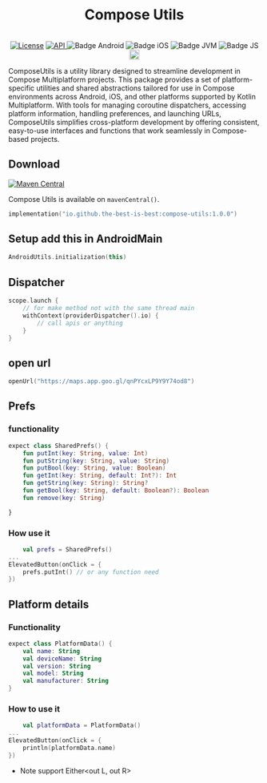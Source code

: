 <h1 align="center">Compose Utils</h1><br>

<div align="center">
<a href="https://opensource.org/licenses/Apache-2.0"><img alt="License" src="https://img.shields.io/badge/License-Apache%202.0-blue.svg"/></a>
<a href="https://android-arsenal.com/api?level=21" rel="nofollow">
    <img alt="API" src="https://img.shields.io/badge/API-21%2B-brightgreen.svg?style=flat" style="max-width: 100%;">
</a>
<img src="https://img.shields.io/badge/Platform-Android-brightgreen.svg?logo=android" alt="Badge Android" />
  <img src="https://img.shields.io/badge/Platform-iOS%20%2F%20macOS-lightgrey.svg?logo=apple" alt="Badge iOS" />
  <img src="https://img.shields.io/badge/Platform-JVM-8A2BE2.svg?logo=openjdk" alt="Badge JVM" />
    <img src="https://img.shields.io/badge/Platform-WASM%20%2F%20JS-yellow.svg?logo=javascript" alt="Badge JS" />
<a href="https://github.com/the-best-is-best/"><img alt="Profile" src="https://img.shields.io/badge/github-%23181717.svg?&style=for-the-badge&logo=github&logoColor=white" height="20"/></a>

</div>

ComposeUtils is a utility library designed to streamline development in Compose Multiplatform
projects. This package provides a set of platform-specific utilities and shared abstractions
tailored for use in Compose environments across Android, iOS, and other platforms supported by
Kotlin Multiplatform. With tools for managing coroutine dispatchers, accessing platform information,
handling preferences, and launching URLs, ComposeUtils simplifies cross-platform development by
offering consistent, easy-to-use interfaces and functions that work seamlessly in Compose-based
projects.

## Download

[![Maven Central](https://img.shields.io/maven-central/v/io.github.the-best-is-best/compose-utils)](https://central.sonatype.com/artifact/io.github.the-best-is-best/compose-utils)

Compose Utils is available on `mavenCentral()`.

```kotlin
implementation("io.github.the-best-is-best:compose-utils:1.0.0")
```

## Setup add this in AndroidMain

```kotlin
AndroidUtils.initialization(this)
```

## Dispatcher

```kotlin
scope.launch {
    // for make method not with the same thread main
    withContext(providerDispatcher().io) {
        // call apis or anything 
    }
}
```

## open url

```kotlin
openUrl("https://maps.app.goo.gl/qnPYcxLP9Y9Y74od8")
```

## Prefs

### functionality

```kotlin
expect class SharedPrefs() {
    fun putInt(key: String, value: Int)
    fun putString(key: String, value: String)
    fun putBool(key: String, value: Boolean)
    fun getInt(key: String, default: Int?): Int
    fun getString(key: String): String?
    fun getBool(key: String, default: Boolean?): Boolean
    fun remove(key: String)

}
```

### How use it

```kotlin
    val prefs = SharedPrefs()
...
ElevatedButton(onClick = {
    prefs.putInt() // or any function need
})
```

## Platform details

### Functionality

```kotlin
expect class PlatformData() {
    val name: String
    val deviceName: String
    val version: String
    val model: String
    val manufacturer: String
}
```

### How to use it

```kotlin
    val platformData = PlatformData()
...
ElevatedButton(onClick = {
    println(platformData.name)
})
```

- Note support Either<out L, out R>
